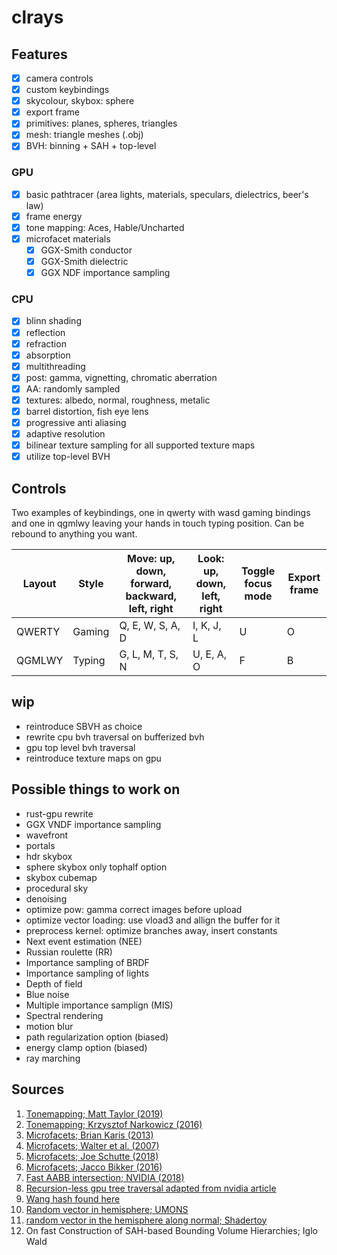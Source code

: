 # clrays

## Features
- [x] camera controls
- [x] custom keybindings
- [x] skycolour, skybox: sphere
- [x] export frame
- [x] primitives: planes, spheres, triangles
- [x] mesh: triangle meshes (.obj)
- [x] BVH: binning + SAH + top-level

### GPU
- [x] basic pathtracer (area lights, materials, speculars, dielectrics, beer's law)
- [x] frame energy
- [x] tone mapping: Aces, Hable/Uncharted
- [x] microfacet materials
  - [x] GGX-Smith conductor
  - [x] GGX-Smith dielectric
  - [x] GGX NDF importance sampling

### CPU
- [x] blinn shading
- [x] reflection
- [x] refraction
- [x] absorption
- [x] multithreading
- [x] post: gamma, vignetting, chromatic aberration
- [x] AA: randomly sampled
- [x] textures: albedo, normal, roughness, metalic
- [x] barrel distortion, fish eye lens
- [x] progressive anti aliasing
- [x] adaptive resolution
- [x] bilinear texture sampling for all supported texture maps
- [x] utilize top-level BVH

## Controls

Two examples of keybindings, one in qwerty with wasd gaming bindings and one in qgmlwy leaving your hands in touch typing position.
Can be rebound to anything you want.

Layout  | Style | Move: up, down, forward, backward, left, right | Look: up, down, left, right | Toggle focus mode | Export frame
--------|-------|------------------------------------------------|-----------------------------|-------------------|---------------
QWERTY  |Gaming | Q, E, W, S, A, D                               | I, K, J, L                  | U                 | O
QGMLWY  |Typing | G, L, M, T, S, N                               | U, E, A, O                  | F                 | B

## wip
- reintroduce SBVH as choice
- rewrite cpu bvh traversal on bufferized bvh
- gpu top level bvh traversal
- reintroduce texture maps on gpu

## Possible things to work on
- rust-gpu rewrite
- GGX VNDF importance sampling
- wavefront
- portals
- hdr skybox
- sphere skybox only tophalf option
- skybox cubemap
- procedural sky
- denoising
- optimize pow: gamma correct images before upload
- optimize vector loading: use vload3 and allign the buffer for it
- preprocess kernel: optimize branches away, insert constants
- Next event estimation (NEE)
- Russian roulette (RR)
- Importance sampling of BRDF
- Importance sampling of lights
- Depth of field
- Blue noise
- Multiple importance samplign (MIS)
- Spectral rendering
- motion blur
- path regularization option (biased)
- energy clamp option (biased)
- ray marching

## Sources
1. [Tonemapping; Matt Taylor (2019)](https://64.github.io/tonemapping/)
2. [Tonemapping; Krzysztof Narkowicz (2016)](https://knarkowicz.wordpress.com/2016/01/06/aces-filmic-tone-mapping-curve/)
3. [Microfacets; Brian Karis (2013)](http://graphicrants.blogspot.com/2013/08/specular-brdf-reference.html)
4. [Microfacets; Walter et al. (2007)](https://www.cs.cornell.edu/~srm/publications/EGSR07-btdf.pdf)
5. [Microfacets; Joe Schutte (2018)](https://schuttejoe.github.io/post/ggximportancesamplingpart1/)
6. [Microfacets; Jacco Bikker (2016)](https://www.cs.uu.nl/docs/vakken/magr/portfolio/INFOMAGR/lecture13.pdf)
7. [Fast AABB intersection; NVIDIA (2018)](https://www.jcgt.org/published/0007/03/04/paper-lowres.pdf)
8. [Recursion-less gpu tree traversal adapted from nvidia article](https://developer.nvidia.com/blog/thinking-parallel-part-ii-tree-traversal-gpu/)
9. [Wang hash found here](https://riptutorial.com/opencl/example/20715/using-thomas-wang-s-integer-hash-function)
10. [Random vector in hemisphere; UMONS](https://angms.science/doc/RM/randUnitVec.pdf)
11. [random vector in the hemisphere along normal; Shadertoy](https://www.shadertoy.com/view/4s3cRr)
12. On fast Construction of SAH-based Bounding Volume Hierarchies; Iglo Wald
<!---
[Microfacets; Eric Heitz (2018)]https://jcgt.org/published/0007/04/01/paper.pdf
--->
